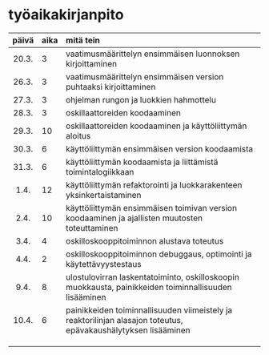 # työaikakirjanpito

| päivä | aika | mitä tein  |
| :----:|:-----| :-----|
| 20.3. | 3    | vaatimusmäärittelyn ensimmäisen luonnoksen kirjoittaminen |
| 26.3. | 3    | vaatimusmäärittelyn ensimmäisen version puhtaaksi kirjoittaminen |
| 27.3. | 3    | ohjelman rungon ja luokkien hahmottelu |
| 28.3. | 3    | oskillaattoreiden koodaaminen |
| 29.3. | 10   | oskillaattoreiden koodaaminen ja käyttöliittymän aloitus |
| 30.3. | 6    | käyttöliittymän ensimmäisen version koodaamista |
| 31.3. | 6    | käyttöliittymän koodaamista ja liittämistä toimintalogiikkaan |
| 1.4.  | 12   | käyttöliittymän refaktorointi ja luokkarakenteen yksinkertaistaminen |
| 2.4.  | 10   | käyttöliittymän ensimmäisen toimivan version koodaaminen ja ajallisten muutosten toteuttaminen |
| 3.4.  | 4    | oskilloskooppitoiminnon alustava toteutus |
| 4.4.  | 2    | oskilloskooppitoiminnon debuggaus, optimointi ja käytettävyystestaus |
| 9.4.  | 8    | ulostulovirran laskentatoiminto, oskilloskoopin muokkausta, painikkeiden toiminnallisuuden lisääminen |
| 10.4. | 6    | painikkeiden toiminnallisuuden viimeistely ja reaktorilinjan alasajon toteutus, epävakaushälytyksen lisääminen |
|   |     |  |
|   |     |  |
|   |     |  |
